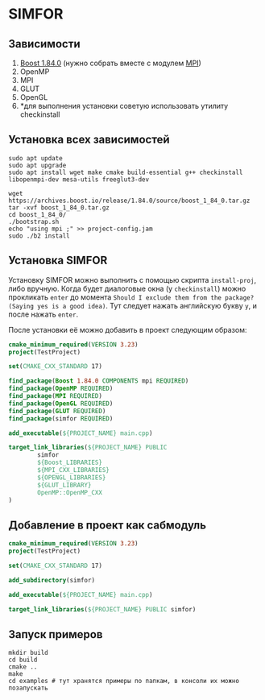 # SIMFOR

## Зависимости
1) [Boost 1.84.0](https://www.boost.org/users/history/version_1_84_0.html) (нужно собрать вместе с модулем [MPI](https://www.boost.org/doc/libs/master/doc/html/mpi/getting_started.html))
2) OpenMP
3) MPI
4) GLUT 
5) OpenGL
6) \*для выполнения установки советую использовать утилиту checkinstall 

## Установка всех зависимостей
```shell
sudo apt update
sudo apt upgrade
sudo apt install wget make cmake build-essential g++ checkinstall libopenmpi-dev mesa-utils freeglut3-dev

wget https://archives.boost.io/release/1.84.0/source/boost_1_84_0.tar.gz
tar -xvf boost_1_84_0.tar.gz
cd boost_1_84_0/
./bootstrap.sh
echo "using mpi ;" >> project-config.jam
sudo ./b2 install
```

## Установка SIMFOR
Установку SIMFOR можно выполнить с помощью скрипта `install-proj`, либо вручную. Когда будет диалоговые окна (у `checkinstall`)
можно прокликать `enter` до момента `Should I exclude them from the package? (Saying yes is a good idea)`. Тут следует нажать
английскую букву `y`, и после нажать `enter`.

После установки её можно добавить в проект следующим образом:
```cmake
cmake_minimum_required(VERSION 3.23)
project(TestProject)

set(CMAKE_CXX_STANDARD 17)

find_package(Boost 1.84.0 COMPONENTS mpi REQUIRED)
find_package(OpenMP REQUIRED)
find_package(MPI REQUIRED)
find_package(OpenGL REQUIRED)
find_package(GLUT REQUIRED)
find_package(simfor REQUIRED)

add_executable(${PROJECT_NAME} main.cpp)

target_link_libraries(${PROJECT_NAME} PUBLIC
        simfor
        ${Boost_LIBRARIES}
        ${MPI_CXX_LIBRARIES}
        ${OPENGL_LIBRARIES}
        ${GLUT_LIBRARY}
        OpenMP::OpenMP_CXX
)
```

## Добавление в проект как сабмодуль
```cmake
cmake_minimum_required(VERSION 3.23)
project(TestProject)

set(CMAKE_CXX_STANDARD 17)

add_subdirectory(simfor)

add_executable(${PROJECT_NAME} main.cpp)

target_link_libraries(${PROJECT_NAME} PUBLIC simfor)
```

## Запуск примеров
```shell
mkdir build
cd build
cmake ..
make
cd examples # тут хранятся примеры по папкам, в консоли их можно позапускать
```
